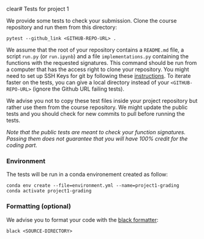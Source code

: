 clear# Tests for project 1

We provide some tests to check your submission. 
Clone the course repository and run them from this directory:

```
pytest --github_link <GITHUB-REPO-URL> .
```

We assume that the root of your repository contains a `README.md` file, a script `run.py` (or `run.ipynb`) and a file `implementations.py`  containing the functions with the requested signatures.
This command should be run from a computer that has the access right to clone your repository.
You might need to set up SSH Keys for git by following these [instructions](https://docs.github.com/en/authentication/connecting-to-github-with-ssh/generating-a-new-ssh-key-and-adding-it-to-the-ssh-agent#generating-a-new-ssh-key).
To iterate faster on the tests, you can give a local directory instead of your `<GITHUB-REPO-URL>` (ignore the Github URL failing tests).

We advise you not to copy these test files inside your project repository but rather use them from the course repository.
We might update the public tests and you should check for new commits to pull before running the tests.

*Note that the public tests are meant to check your function signatures. Passing them does not guarantee that you will have 100% credit for the coding part.*

### Environment

The tests will be run in a conda environement created as follow:

```
conda env create --file=environment.yml --name=project1-grading
conda activate project1-grading
```

### Formatting (optional)

We advise you to format your code with the [black formatter](https://github.com/psf/black):

```
black <SOURCE-DIRECTORY>
```